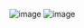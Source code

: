 ![image](https://github.com/JaimeVillalbaO/TurtleRaceColors-Intermediate-Day-19/assets/152451848/6908ab8e-efaa-47e4-9d55-7a36eee84003)
![image](https://github.com/JaimeVillalbaO/TurtleRaceColors-Intermediate-Day-19/assets/152451848/df336937-c88c-474a-a706-b7d1be129578)
